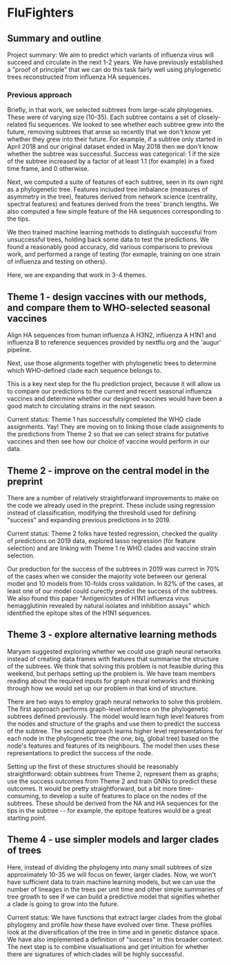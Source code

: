 # FluFighters

## Summary and outline
Project summary: We aim to predict which variants of influenza virus will succeed and circulate in the next 1-2 years. 
We have previously established a "proof of principle" that we can do this task fairly well using phylogenetic trees reconstructed from influenza HA sequences.

### Previous approach
Briefly, in that work, we selected subtrees from large-scale phylogenies. These were of varying size (10-35). Each subtree contains a set of closely-related flu sequences. We looked to see whether each subtree grew into the future, removing subtrees that arose so recently that we don't know yet whether they grew into their future. For example, if a subtree only started in April 2018 and our original dataset ended in May 2018 then we don't know whether the subtree was successful. Success was categorical: 1 if the size of the subtree increased by a factor of at least 1.1 (for example) in a fixed time frame, and 0 otherwise. 

Next, we computed a suite of features of each subtree, seen in its own right as a phylogenetic tree. Features included tree imbalance (measures of asymmetry in the tree), features derived from network science (centrality, spectral features) and features derived from the trees' branch lengths. We also computed a few simple feature of the HA sequences corresponding to the tips. 

We then trained machine learning methods to distinguish successful from unsuccessful trees, holding back some data to test the predictions. We found a reasonably good accuracy, did various comparisons to previous work, and performed a range of testing (for exmaple, training on one strain of influenza and testing on others). 

Here, we are expanding that work in 3-4 themes. 

## Theme 1 - design vaccines with our methods, and compare them to WHO-selected seasonal vaccines

Align HA sequences from human influenza A H3N2, influenza A H1N1 and influenza B to reference sequences provided by nextflu.org and the 'augur' pipeline. 

Next, use those alignments together with phylogenetic trees to determine which WHO-defined clade each sequence belongs to. 

This is a key next step for the flu prediction project, because it will allow us to compare our predictions to the current and recent seasonal influenza vaccines and determine whether our designed vaccines would have been a good match to circulating strains in the next season.

Current status: Theme 1 has successfully completed the WHO clade assignments. Yay! They are moving on to linking those clade assignments to the predictions from Theme 2 so that we can select strains for putative vaccines and then see how our choice of vaccine would perform in our data. 

## Theme 2 - improve on the central model in the preprint 

There are a number of relatively straightforward improvements to make on the code we already used in the preprint. These include using regression instead of classification, modifying the threshold used for defining "success" and expanding previous predictions in to 2019. 

Current status: Theme 2 folks have tested regression, checked the quality of predictions on 2019 data, explored lasso regression (for feature selection) and are linking with Theme 1 re WHO clades and vaccine strain selection. 

Our preduction for the success of the subtrees in 2019 was currect in 70% of the cases when we consider the majority vote between our general model and 10 models from 10-folds cross validation. In 82% of the cases, at least one of our model could curectly predict the success of the subtrees. We also found this paper "Antigenicsites of H1N1 influenza virus hemagglutinin revealed by natural isolates and inhibition assays" which identified the epitope sites of the H1N1 sequences. 

## Theme 3 - explore alternative learning methods 

Maryam suggested exploring whether we could use graph neural networks instead of creating data frames with features that summarise the structure of the subtrees. We think that solving this problem is not feasible during this weekend, but perhaps setting up the problem is. We have team members reading about the required inputs for graph neural networks and thinking through how we would set up our problem in that kind of structure. 

There are two ways to employ graph neural networks to solve this problem. The first approach performs graph-level inference on the phylogenetic subtrees defined previously. The model would learn high level features from the nodes and structure of the graphs and use them to predict the success of the subtree.  The second approach learns higher level representations for each node in the phylogenetic tree (the one, big, global tree) based on the node's features and features of its neighbours. The model then uses these representations to predict the success of the node.

Setting up the first of these structures should be reasonably straightforward: obtain subtrees from Theme 2, represent them as graphs; use the success outcomes from Theme 2 and train GNNs to predict these outcomes. It would be pretty straightforward, but a bit more time-consuming, to develop a suite of features to place on the nodes of the subtrees. These should be derived from the NA and HA sequences for the tips in the subtree -- for example, the epitope features would be a great starting point. 

## Theme 4 - use simpler models and larger clades of trees 

Here, instead of dividing the phylogeny into many small subtrees of size approximately 10-35 we will focus on fewer, larger clades. Now, we won't have sufficient data to train machine learning models, but we can use the number of lineages in the trees per unit time and other simple summaries of tree growth to see if we can build a predictive model that signifies whether a clade is going to grow into the future. 

Current status: We have functions that extract larger clades from the global phylogeny and profile how these have evolved over time. These profiles look at the diversification of the tree in time and in genetic distance space. We have also implemented a definition of "success" in this broader context. The next step is to combine visualisations and get intuition for whether there are signatures of which clades will be highly successful. 


